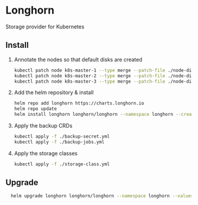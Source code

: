 # Longhorn

Storage provider for Kubernetes

## Install

1. Annotate the nodes so that default disks are created
   ```bash
   kubectl patch node k8s-master-1 --type merge --patch-file ./node-disks.yml
   kubectl patch node k8s-master-2 --type merge --patch-file ./node-disks.yml
   kubectl patch node k8s-master-3 --type merge --patch-file ./node-disks.yml
   ```

2. Add the helm repository & install
    ```bash
    helm repo add longhorn https://charts.longhorn.io
    helm repo update
    helm install longhorn longhorn/longhorn --namespace longhorn --create-namespace --values values.yml
    ```

3. Apply the backup CRDs
   ```bash
   kubectl apply -f ./backup-secret.yml
   kubectl apply -f ./backup-jobs.yml
   ```

3. Apply the storage classes
   ```bash
   kubectl apply -f ./storage-class.yml
   ```

## Upgrade

 ```bash
   helm upgrade longhorn longhorn/longhorn --namespace longhorn --values values.yml
 ```